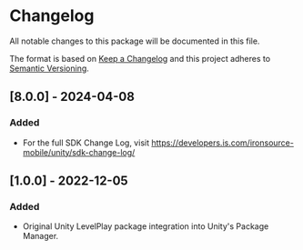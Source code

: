 # Changelog
All notable changes to this package will be documented in this file.

The format is based on [Keep a Changelog](http://keepachangelog.com/en/1.0.0/)
and this project adheres to [Semantic Versioning](http://semver.org/spec/v2.0.0.html).

## [8.0.0] - 2024-04-08

### Added
- For the full SDK Change Log, visit https://developers.is.com/ironsource-mobile/unity/sdk-change-log/

## [1.0.0] - 2022-12-05

### Added
- Original Unity LevelPlay package integration into Unity's Package Manager.
